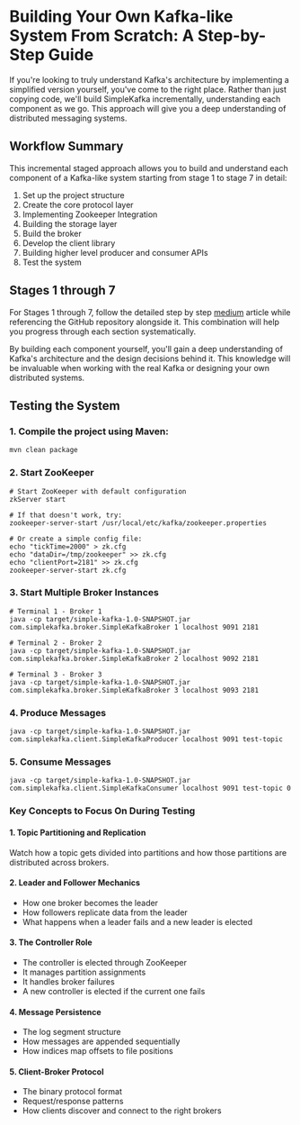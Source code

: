 # Building Your Own Kafka-like System From Scratch: A Step-by-Step Guide

If you're looking to truly understand Kafka's architecture by implementing a simplified version yourself, you've come to the right place. Rather than just copying code, we'll build SimpleKafka incrementally, understanding each component as we go. This approach will give you a deep understanding of distributed messaging systems.

## Workflow Summary
This incremental staged approach allows you to build and understand each component of a Kafka-like system starting from stage 1 to stage 7 in detail:

1. Set up the project structure
2. Create the core protocol layer
3. Implementing Zookeeper Integration
4. Building the storage layer
5. Build the broker
6. Develop the client library
7. Building higher level producer and consumer APIs
8. Test the system

## Stages 1 through 7
For Stages 1 through 7, follow the detailed step by step [medium](https://medium.com/@buildthingsuseful/building-your-own-kafka-like-system-from-scratch-a-step-by-step-guide-d3c5f0a303c0) article while referencing the GitHub repository alongside it. This combination will help you progress through each section systematically.

By building each component yourself, you'll gain a deep understanding of Kafka's architecture and the design decisions behind it. This knowledge will be invaluable when working with the real Kafka or designing your own distributed systems.

## Testing the System

### 1. Compile the project using Maven:
```shell
mvn clean package
```

### 2. Start ZooKeeper
```shell
# Start ZooKeeper with default configuration
zkServer start

# If that doesn't work, try:
zookeeper-server-start /usr/local/etc/kafka/zookeeper.properties

# Or create a simple config file:
echo "tickTime=2000" > zk.cfg
echo "dataDir=/tmp/zookeeper" >> zk.cfg
echo "clientPort=2181" >> zk.cfg
zookeeper-server-start zk.cfg
```

### 3. Start Multiple Broker Instances
```shell
# Terminal 1 - Broker 1
java -cp target/simple-kafka-1.0-SNAPSHOT.jar com.simplekafka.broker.SimpleKafkaBroker 1 localhost 9091 2181

# Terminal 2 - Broker 2
java -cp target/simple-kafka-1.0-SNAPSHOT.jar com.simplekafka.broker.SimpleKafkaBroker 2 localhost 9092 2181

# Terminal 3 - Broker 3
java -cp target/simple-kafka-1.0-SNAPSHOT.jar com.simplekafka.broker.SimpleKafkaBroker 3 localhost 9093 2181
```

### 4. Produce Messages
```shell
java -cp target/simple-kafka-1.0-SNAPSHOT.jar com.simplekafka.client.SimpleKafkaProducer localhost 9091 test-topic
```

### 5. Consume Messages
```shell
java -cp target/simple-kafka-1.0-SNAPSHOT.jar com.simplekafka.client.SimpleKafkaConsumer localhost 9091 test-topic 0
```

### Key Concepts to Focus On During Testing

#### 1. Topic Partitioning and Replication
Watch how a topic gets divided into partitions and how those partitions are distributed across brokers.

#### 2. Leader and Follower Mechanics
- How one broker becomes the leader
- How followers replicate data from the leader
- What happens when a leader fails and a new leader is elected

#### 3. The Controller Role
- The controller is elected through ZooKeeper
- It manages partition assignments
- It handles broker failures
- A new controller is elected if the current one fails

#### 4. Message Persistence
- The log segment structure
- How messages are appended sequentially
- How indices map offsets to file positions

#### 5. Client-Broker Protocol
- The binary protocol format
- Request/response patterns
- How clients discover and connect to the right brokers